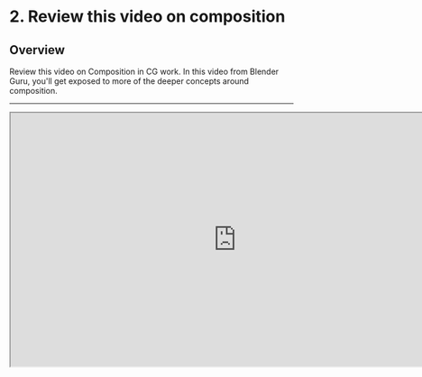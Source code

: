# 2. Review this video on composition

<h2>Overview</h2>
<p>Review this video on Composition in CG work. In this video from Blender Guru, you'll get exposed to more of the deeper concepts around composition.</p>
<hr>
<p><iframe src="https://www.youtube.com/embed/O8i7OKbWmRM?rel=0-" width="800" height="450" allowfullscreen="allowfullscreen" allow="accelerometer; autoplay; clipboard-write; encrypted-media; gyroscope; picture-in-picture"></iframe></p>